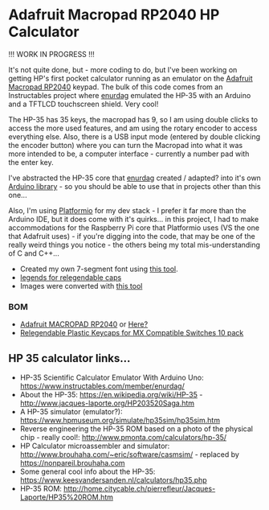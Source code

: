 # Adafruit Macropad RP2040 HP Calculator

!!! WORK IN PROGRESS !!!

It's not quite done, but - more coding to do, but I've been working on getting HP's first pocket calculator running as an emulator on the [Adafruit Macropad RP2040](https://www.adafruit.com/product/5100) keypad. The bulk of this code comes from an Instructables project where [enurdag](https://www.instructables.com/member/enurdag/) emulated the HP-35 with an Arduino and a TFTLCD touchscreen shield. Very cool!

The HP-35 has 35 keys, the macropad has 9, so I am using double clicks to access the more used features, and am using the rotary encoder to access everything else. Also, there is a USB input mode (entered by double clicking the encoder button) where you can turn the Macropad into what it was more intended to be, a computer interface - currently a number pad with the enter key.

I've abstracted the HP-35 core that [enurdag](https://www.instructables.com/member/enurdag/) created / adapted? into it's own [Arduino library](https://github.com/funkfinger/HP-35-Arduino-Calc) - so you should be able to use that in projects other than this one...

Also, I'm using [Platformio](https://platformio.org) for my dev stack - I prefer it far more than the Arduino IDE, but it does come with it's quirks... in this project, I had to make accommodations for the Raspberry Pi core that Platformio uses (VS the one that Adafruit uses) - if you're digging into the code, that may be one of the really weird things you notice - the others being my total mis-understanding of C and C++...

- Created my own 7-segment font using [this tool](https://tchapi.github.io/Adafruit-GFX-Font-Customiser/).
- [legends for relegendable caps](https://docs.google.com/document/d/1mupzLa-DK0bMKQjIS_BeLYIE813HpPON7XwUicwWx2c/edit?usp=sharing)
- Images were converted with [this tool](https://javl.github.io/image2cpp/)

### BOM

- [Adafruit MACROPAD RP2040](https://www.adafruit.com/product/5100) or [Here?](https://www.digikey.com/en/products?s=N4IgjCBcoLQBxVAYygMwIYBsDOBTANCAPZQDa4ArAEwIC6AvvYVWSBWAAwcgNA)
- [Relegendable Plastic Keycaps for MX Compatible Switches 10 pack](https://www.adafruit.com/product/5039)

## HP 35 calculator links...

- HP-35 Scientific Calculator Emulator With Arduino Uno: https://www.instructables.com/member/enurdag/
- About the HP-35: https://en.wikipedia.org/wiki/HP-35 - http://www.jacques-laporte.org/HP203520Saga.htm
- A HP-35 simulator (emulator?): https://www.hpmuseum.org/simulate/hp35sim/hp35sim.htm
- Reverse engineering the HP-35 ROM based on a photo of the physical chip - really cool!: http://www.pmonta.com/calculators/hp-35/
- HP Calculator microassembler and simulator: http://www.brouhaha.com/~eric/software/casmsim/ - replaced by https://nonpareil.brouhaha.com
- Some general cool info about the HP-35: https://www.keesvandersanden.nl/calculators/hp35.php
- HP-35 ROM: http://home.citycable.ch/pierrefleur/Jacques-Laporte/HP35%20ROM.htm
